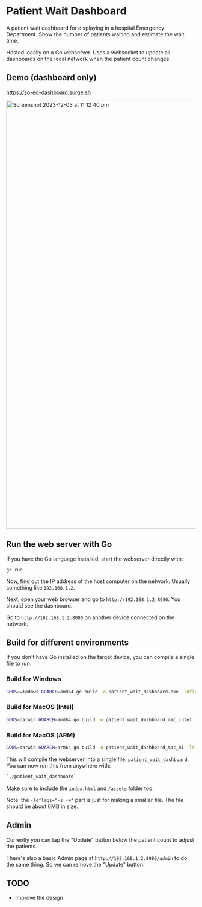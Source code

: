 # Patient Wait Dashboard

A patient wait dashboard for displaying in a hospital Emergency Department. Show the number of patients waiting and estimate the wait time.

Hosted locally on a Go webserver. Uses a websocket to update all dashboards on the local network when the patient count changes.

## Demo (dashboard only)

https://so-ed-dashboard.surge.sh

<img width="1134" alt="Screenshot 2023-12-03 at 11 12 40 pm" src="https://github.com/seanockert/patient-wait-dashboard/assets/574163/28232849-f995-4a42-92af-9a133871f366">

## Run the web server with Go

If you have the Go language installed, start the webserver directly with:

```
go run .
```

Now, find out the IP address of the host computer on the network. Usually something like `192.168.1.2`.

Next, open your web browser and go to `http://192.168.1.2:8080`. You should see the dashboard.

Go to `http://192.168.1.2:8080` on another device connected on the network.

## Build for different environments

If you don't have Go installed on the target device, you can compile a single file to run.

### Build for Windows

```bash
GOOS=windows GOARCH=amd64 go build -o patient_wait_dashboard.exe -ldflags="-s -w"
```

### Build for MacOS (Intel)

```bash
GOOS=darwin GOARCH=amd64 go build -o patient_wait_dashboard_mac_intel -ldflags="-s -w"
```

### Build for MacOS (ARM)

```bash
GOOS=darwin GOARCH=arm64 go build -o patient_wait_dashboard_mac_m1 -ldflags="-s -w"
```

This will compile the webserver into a single file: `patient_wait_dashboard`. You can now run this from anywhere with:

```bash
`./patient_wait_dashboard`
```

Make sure to include the `index.html` and `/assets` folder too.

Note: the `-ldflags="-s -w"` part is just for making a smaller file. The file should be about 6MB in size.

## Admin

Currently you can tap the "Update" button below the patient count to adjust the patients.

There's also a basic Admin page at `http://192.168.1.2:8080/admin` to do the same thing. So we can remove the "Update" button.

## TODO

- Improve the design
